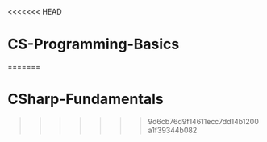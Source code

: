 <<<<<<< HEAD
# CS-Programming-Basics
=======
# CSharp-Fundamentals
>>>>>>> 9d6cb76d9f14611ecc7dd14b1200a1f39344b082
